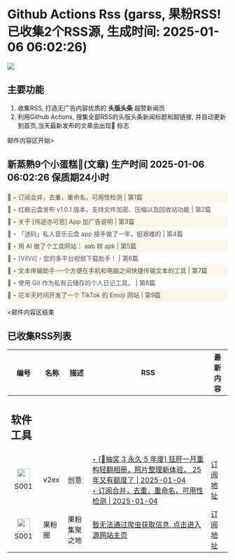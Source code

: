 # Github Actions Rss (garss, 果粉RSS! 已收集2个RSS源, 生成时间: 2025-01-06 06:02:26)

![](https://cdn.jsdelivr.net/gh/xinkeji/garss/_media/ga-rss.png)



## 主要功能
1. 收集RSS, 打造无广告内容优质的 **头版头条** 超赞新闻页
2. 利用Github Actions, 搜集全部RSS的头版头条新闻标题和超链接, 并自动更新到首页,当天最新发布的文章会出现🌈 标志

邮件内容区开始>
<h2>新蒸熟9个小蛋糕🍰(文章) 生产时间 2025-01-06 06:02:26 保质期24小时</h2>

<div style='line-height:3;background-color:#FAF6EA;' ><a href='https://www.v2ex.com/t/1102739#reply3' style="line-height:2;text-decoration:none;display:block;color:#584D49;">🌈 ‣ 订阅合并，去重，重命名，可用性检测 | 第1篇</a></div><div style='line-height:3;' ><a href='https://www.v2ex.com/t/1102760#reply0' style="line-height:2;text-decoration:none;display:block;color:#584D49;">🌈 ‣ 红枫云盘发布 v1.0.1 版本，支持文件加密、压缩以及回收站功能 | 第2篇</a></div><div style='line-height:3;background-color:#FAF6EA;' ><a href='https://www.v2ex.com/t/1102656#reply49' style="line-height:2;text-decoration:none;display:block;color:#584D49;">🌈 ‣ 关于 [伟途亦可思] App 加广告说明 | 第3篇</a></div><div style='line-height:3;' ><a href='https://www.v2ex.com/t/1102693#reply10' style="line-height:2;text-decoration:none;display:block;color:#584D49;">🌈 ‣ 「送码」私人音乐云盘 app 接手做了一年，挺艰难的 | 第4篇</a></div><div style='line-height:3;background-color:#FAF6EA;' ><a href='https://www.v2ex.com/t/1102746#reply2' style="line-height:2;text-decoration:none;display:block;color:#584D49;">🌈 ‣ 用 AI 做了个工具网站： aab 转 apk | 第5篇</a></div><div style='line-height:3;' ><a href='https://www.v2ex.com/t/1102705#reply1' style="line-height:2;text-decoration:none;display:block;color:#584D49;">🌈 ‣ [VilVil] - 您的多平台视频下载助手！ | 第6篇</a></div><div style='line-height:3;background-color:#FAF6EA;' ><a href='https://www.v2ex.com/t/1102704#reply3' style="line-height:2;text-decoration:none;display:block;color:#584D49;">🌈 ‣ 文本传输助手-一个方便在手机和电脑之间快捷传输文本的工具 | 第7篇</a></div><div style='line-height:3;' ><a href='https://www.v2ex.com/t/1102628#reply3' style="line-height:2;text-decoration:none;display:block;color:#584D49;">🌈 ‣ 使用 Git 作为私有云储存的个人日记工具。 | 第8篇</a></div><div style='line-height:3;background-color:#FAF6EA;' ><a href='https://www.v2ex.com/t/1102671#reply0' style="line-height:2;text-decoration:none;display:block;color:#584D49;">🌈 ‣ 花半天时间开发了一个 TikTok 的 Emoji 网站 | 第9篇</a></div>

<邮件内容区结束

## 已收集RSS列表

| 编号 | 名称 | 描述 | RSS | 最新内容 |
| --- | --- | --- | --- | --- |
| <h2 id="软件工具">软件工具</h2> |  |   |  |  |
| <div id="S001" style="text-align: center;"><img src="https://cdn.jsdelivr.net/gh/zhaoolee/garss/_media/favicon/S001.png" width="30px" style="width:30px;height: auto;"/><br><span>S001</span></div> | v2ex | 创意 | [‣ \[🎁抽奖 3 永久 5 年度\] 狂肝一月重构轻翻相册，照片整理新体验， 25 年又有额度了 \| 2025-01-04](https://www.v2ex.com/t/1102554#reply100)<br/>[‣ 订阅合并，去重，重命名，可用性检测 \| 2025-01-04](https://www.v2ex.com/t/1102739#reply3) | [订阅地址](https://www.v2ex.com/feed/tab/creative.xml) |
| <div id="S001" style="text-align: center;"><img src="https://cdn.jsdelivr.net/gh/zhaoolee/garss/_media/favicon/S001.png" width="30px" style="width:30px;height: auto;"/><br><span>S001</span></div> | 果粉圈 | 果粉集聚之地 | [暂无法通过爬虫获取信息, 点击进入源网站主页](https://g0f.cn) | [订阅地址](https://g0f.cn/rss.xml) |



